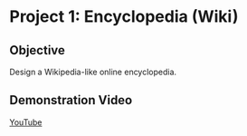 # Project 1: Encyclopedia (Wiki) 

## Objective 
Design a Wikipedia-like online encyclopedia.

## Demonstration Video
[YouTube](https://youtu.be/4dgoMSCRLjg)

